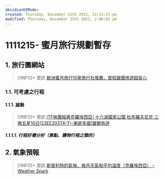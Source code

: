 ```yaml
---
obsidianUIMode: 
created: Thursday, December 15th 2022, 12:23:17 pm
modified: Thursday, December 15th 2022, 2:06:02 pm
---
```

# 1111215- 蜜月旅行規劃暫存

## 1. 旅行團網站
> [!INFO]+ 資訊
> [歐洲蜜月旅行10家旅行社推薦，度假跟團旅遊超安心](https://www.weddings.tw/%E8%9C%9C%E6%9C%88%E8%A1%8C%E5%89%8D%E6%BA%96%E5%82%99%E6%AD%90%E6%B4%B2%E8%9C%9C%E6%9C%88%E6%8E%A8%E8%96%A6%E6%97%85%E8%A1%8C%E7%A4%BE/)


### 1.1. 可考慮之行程

#### 1.1.1. 雄獅
> [!INFO]+ 資訊
> [ITF揪團經典克羅埃西亞│十六湖國家公園,杜布羅夫尼克,三晚五星10日(23EE203TK-T)-東歐多國|雄獅旅遊](https://travel.liontravel.com/detail?NormGroupID=9b6735a8-d151-4068-b496-3af216d66523&GroupID=23EE317TK-T)
##### 1.1.1.1. 行程好壞分析（景點、購物行程之類的）


## 2. 氣象預報

> [!INFO]+ 資訊
> [斯普利特的氣候、每月天氣和平均溫度（克羅埃西亞） - Weather Spark](https://tw.weatherspark.com/y/80692/%E6%96%AF%E6%99%AE%E5%88%A9%E7%89%B9%E3%80%81%E5%85%8B%E7%BE%85%E5%9F%83%E8%A5%BF%E4%BA%9E%E7%9A%84%E5%85%A8%E5%B9%B4%E5%B9%B3%E5%9D%87%E5%A4%A9%E6%B0%A3)